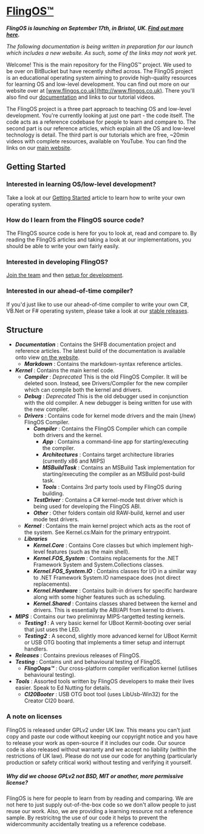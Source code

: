 # [FlingOS™](http://www.flingos.co.uk)

***FlingOS is launching on September 17th, in Bristol, UK. [Find out more here](http://www.flingos.co.uk).***

*The following documentation is being written in preparation for our launch which includes a new website. As such, some of the links may not work yet.*

Welcome! This is the main repository for the FlingOS™ project. We used to be over on BitBucket but have recently shifted across. 
The FlingOS project is an educational operating system aiming to provide high-quality resources for learning OS and low-level development. You can find out more on our website over at [www.flingos.co.uk](http://www.flingos.co.uk). There you'll also find our [documentation](http://www.flingos.co.uk/docs/) and links to our tutorial videos.

The FlingOS project is a three part approach to teaching OS and low-level development. You're currently looking at just one part - the code itself. The code acts as a reference codebase for people to learn and compare to. The second part is our reference articles, which explain all the OS and low-level technology is detail. The third part is our tutorials which are free, ~20min videos with complete resources, available on YouTube. You can find the links on our [main website](http://www.flingos.co.uk).

## Getting Started

### Interested in learning OS/low-level development?
Take a look at our [Getting Started](http://www.flingos.co.uk/docs/reference/Getting-Started) article to learn how to write your own operating system.

### How do I learn from the FlingOS source code?
The FlingOS source code is here for you to look at, read and compare to. By reading the FlingOS articles and taking a look at our implementations, you should be able to write your own fairly easily.

### Interested in developing FlingOS?

[Join the team](http://www.flingos.co.uk/Develop#Join-the-team) and then [setup for development](http://www.flingos.co.uk/docs/reference/FlingOS).

### Interested in our ahead-of-time compiler?

If you'd just like to use our ahead-of-time compiler to write your own C#, VB.Net or F# operating system, please take a look at our [stable releases](http://www.flingos.co.uk/releases).

## Structure

- ***Documentation*** : Contains the SHFB documentation project and reference articles. The latest build of the documentation is available onto view [on the website](http://www.flingos.co.uk/docs).
  - ***Markdown*** : Contains the markdown-syntax reference articles.
- ***Kernel*** : Contains the main kernel code.
  - ***Compiler*** : *Deprecated* This is the old FlingOS Compiler. It will be deleted soon. Instead, see Drivers/Compiler for the new compiler which can compile both the kernel and drivers.
  - ***Debug*** : *Deprecated* This is the old debugger used in conjunction with the old compiler. A new debugger is being written for use with the new compiler.
  - ***Drivers*** : Contains code for kernel mode drivers and the main (/new) FlingOS Compiler.
    - ***Compiler*** : Contains the FlingOS Compiler which can compile both drivers and the kernel.
      - ***App*** : Contains a command-line app for starting/executing the compiler.
      - ***Architectures*** : Contains target architecture libraries (currently x86 and MIPS)
      - ***MSBuildTask*** : Contains an MSBuild Task implementation for starting/executing the compiler as an MSBuild post-build task.
      - ***Tools*** : Contains 3rd party tools used by FlingOS during building.
    - ***TestDriver*** : Contains a C# kernel-mode test driver which is being used for developing the FlingOS ABI.
    - ***Other*** : Other folders contain old RAW-build, kernel and user mode test drivers.
  - ***Kernel*** : Contains the main kernel project which acts as the root of the system. See Kernel.cs:Main for the primary entrypoint.
  - ***Libraries***
    - ***Kernel.Core*** : Contains Core classes but which implement high-level features (such as the main shell).
    - ***Kernel.FOS_System*** : Contains replacements for the .NET Framework System and System.Collections classes.
    - ***Kernel.FOS_System.IO*** : Contains classes for I/O in a similar way to .NET Framework System.IO namespace does (not direct replacements).
    - ***Kernel.Hardware*** : Contains built-in drivers for specific hardware along with some higher features such as scheduling.
    - ***Kernel.Shared*** : Contains classes shared between the kernel and drivers. This is essentially the ABI/API from kernel to drivers.
- ***MIPS*** : Contains our two preliminray MIPS-targetted testing kernels. 
  - ***Testing1*** : A very basic kernel for UBoot Kermit-booting over serial that just uses the LED.
  - ***Testing2*** : A second, slightly more advanced kernel for UBoot Kermit or USB OTG booting that implements a timer setup and interrupt handlers.
- ***Releases*** : Contains previous releases of FlingOS. 
- ***Testing*** : Contains unit and behavioural testing of FlingOS.
  - ***FlingOops™*** : Our cross-platform compiler verification kernel (utilises behavioural testing).
- ***Tools*** : Assorted tools written by FlingOS developers to make their lives easier. Speak to Ed Nutting for details.
  - ***CI20Booter*** : USB OTG boot tool (uses LibUsb-Win32) for the Creator CI20 board.

### A note on licenses
FlingOS is released under GPLv2 under UK law. This means you can't just copy and paste our code without keeping our copyright notice and you have to release your work as open-source if it includes our code. Our source code is also released without warranty and we accept no liability (within the restrictions of UK law). Please do not use our code for anything (particularly production or safety critical work) without testing and verifying it yourself.

##### Why did we choose GPLv2 not BSD, MIT or another, more permissive license? 
FlingOS is here for people to learn from by reading and comparing. We are not here to just supply out-of-the-box code so we don't allow people to just reuse our work. Also, we are providing a learning resource not a reference sample. By restricitng the use of our code it helps to prevent the widercommunity accidentally treating us a reference codebase.
